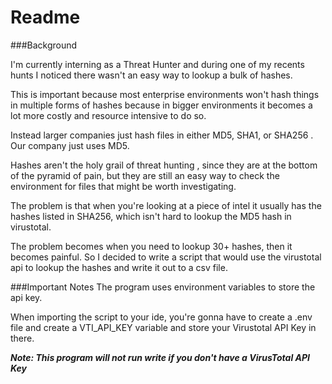 # Readme

###Background

I'm currently interning as a Threat Hunter and during one of my recents hunts I noticed there wasn't an easy way to lookup a bulk of hashes.

This is important because most enterprise environments won't hash things in multiple forms of hashes because in bigger environments it becomes a lot more costly and resource intensive to do so.

Instead larger companies just hash files in either MD5, SHA1, or SHA256 . Our company just uses MD5.

Hashes aren't the holy grail of threat hunting , since they are at the bottom of the pyramid of pain, but they are still an easy way to check the environment for files that might be worth investigating.

The problem is that when you're looking at a piece of intel it usually has the hashes listed in SHA256, which isn't hard to lookup the MD5 hash in virustotal.

The problem becomes when you need to lookup 30+ hashes, then it becomes painful. So I decided to write a script that would use the virustotal api to lookup the hashes and write it out to a csv file.


###Important Notes
The program uses environment variables to store the api key. 

When importing the script to your ide, you're gonna have to create a .env file and create a VTI_API_KEY variable and store your Virustotal API Key in there.

___Note: This program will not run write if you don't have a VirusTotal API Key___ 

